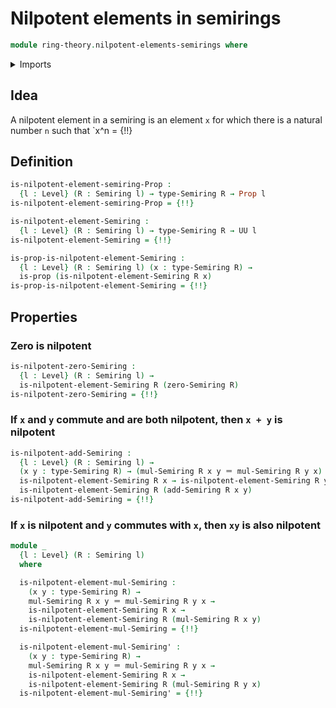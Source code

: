 # Nilpotent elements in semirings

```agda
module ring-theory.nilpotent-elements-semirings where
```

<details><summary>Imports</summary>

```agda
open import elementary-number-theory.addition-natural-numbers
open import elementary-number-theory.natural-numbers

open import foundation.action-on-identifications-functions
open import foundation.dependent-pair-types
open import foundation.existential-quantification
open import foundation.identity-types
open import foundation.propositional-truncations
open import foundation.propositions
open import foundation.subtypes
open import foundation.universe-levels

open import ring-theory.binomial-theorem-semirings
open import ring-theory.powers-of-elements-semirings
open import ring-theory.semirings
```

</details>

## Idea

A nilpotent element in a semiring is an element `x` for which there is a natural
number `n` such that `x^n = {!!}

## Definition

```agda
is-nilpotent-element-semiring-Prop :
  {l : Level} (R : Semiring l) → type-Semiring R → Prop l
is-nilpotent-element-semiring-Prop = {!!}

is-nilpotent-element-Semiring :
  {l : Level} (R : Semiring l) → type-Semiring R → UU l
is-nilpotent-element-Semiring = {!!}

is-prop-is-nilpotent-element-Semiring :
  {l : Level} (R : Semiring l) (x : type-Semiring R) →
  is-prop (is-nilpotent-element-Semiring R x)
is-prop-is-nilpotent-element-Semiring = {!!}
```

## Properties

### Zero is nilpotent

```agda
is-nilpotent-zero-Semiring :
  {l : Level} (R : Semiring l) →
  is-nilpotent-element-Semiring R (zero-Semiring R)
is-nilpotent-zero-Semiring = {!!}
```

### If `x` and `y` commute and are both nilpotent, then `x + y` is nilpotent

```agda
is-nilpotent-add-Semiring :
  {l : Level} (R : Semiring l) →
  (x y : type-Semiring R) → (mul-Semiring R x y ＝ mul-Semiring R y x) →
  is-nilpotent-element-Semiring R x → is-nilpotent-element-Semiring R y →
  is-nilpotent-element-Semiring R (add-Semiring R x y)
is-nilpotent-add-Semiring = {!!}
```

### If `x` is nilpotent and `y` commutes with `x`, then `xy` is also nilpotent

```agda
module _
  {l : Level} (R : Semiring l)
  where

  is-nilpotent-element-mul-Semiring :
    (x y : type-Semiring R) →
    mul-Semiring R x y ＝ mul-Semiring R y x →
    is-nilpotent-element-Semiring R x →
    is-nilpotent-element-Semiring R (mul-Semiring R x y)
  is-nilpotent-element-mul-Semiring = {!!}

  is-nilpotent-element-mul-Semiring' :
    (x y : type-Semiring R) →
    mul-Semiring R x y ＝ mul-Semiring R y x →
    is-nilpotent-element-Semiring R x →
    is-nilpotent-element-Semiring R (mul-Semiring R y x)
  is-nilpotent-element-mul-Semiring' = {!!}
```
